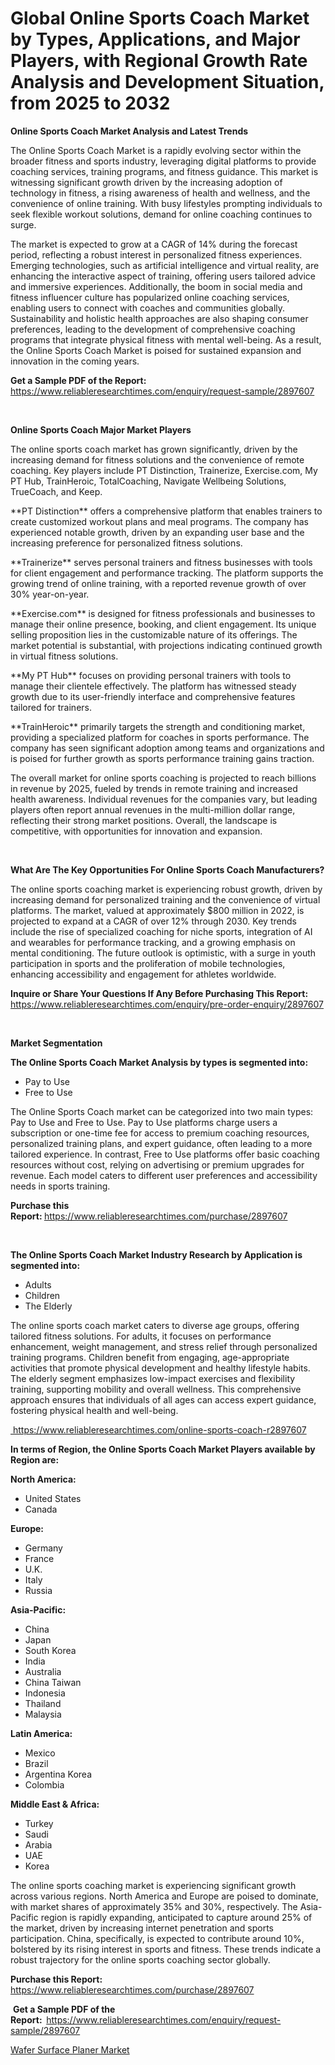 <p><h1>Global Online Sports Coach Market by Types, Applications, and Major Players, with Regional Growth Rate Analysis and Development Situation, from 2025 to 2032</h1></p><p><strong>Online Sports Coach Market Analysis and Latest Trends</strong></p>
<p><p>The Online Sports Coach Market is a rapidly evolving sector within the broader fitness and sports industry, leveraging digital platforms to provide coaching services, training programs, and fitness guidance. This market is witnessing significant growth driven by the increasing adoption of technology in fitness, a rising awareness of health and wellness, and the convenience of online training. With busy lifestyles prompting individuals to seek flexible workout solutions, demand for online coaching continues to surge.</p><p>The market is expected to grow at a CAGR of 14% during the forecast period, reflecting a robust interest in personalized fitness experiences. Emerging technologies, such as artificial intelligence and virtual reality, are enhancing the interactive aspect of training, offering users tailored advice and immersive experiences. Additionally, the boom in social media and fitness influencer culture has popularized online coaching services, enabling users to connect with coaches and communities globally. Sustainability and holistic health approaches are also shaping consumer preferences, leading to the development of comprehensive coaching programs that integrate physical fitness with mental well-being. As a result, the Online Sports Coach Market is poised for sustained expansion and innovation in the coming years.</p></p>
<p><strong>Get a Sample PDF of the Report:&nbsp;</strong> <a href="https://www.reliableresearchtimes.com/enquiry/request-sample/2897607?utm_campaign=2733&utm_medium=2&utm_source=Github&utm_content=ia&utm_term=15032025&utm_id=online-sports-coach">https://www.reliableresearchtimes.com/enquiry/request-sample/2897607</a></p>
<p>&nbsp;</p>
<p><strong>Online Sports Coach Major Market Players</strong></p>
<p><p>The online sports coach market has grown significantly, driven by the increasing demand for fitness solutions and the convenience of remote coaching. Key players include PT Distinction, Trainerize, Exercise.com, My PT Hub, TrainHeroic, TotalCoaching, Navigate Wellbeing Solutions, TrueCoach, and Keep.</p><p>**PT Distinction** offers a comprehensive platform that enables trainers to create customized workout plans and meal programs. The company has experienced notable growth, driven by an expanding user base and the increasing preference for personalized fitness solutions. </p><p>**Trainerize** serves personal trainers and fitness businesses with tools for client engagement and performance tracking. The platform supports the growing trend of online training, with a reported revenue growth of over 30% year-on-year. </p><p>**Exercise.com** is designed for fitness professionals and businesses to manage their online presence, booking, and client engagement. Its unique selling proposition lies in the customizable nature of its offerings. The market potential is substantial, with projections indicating continued growth in virtual fitness solutions.</p><p>**My PT Hub** focuses on providing personal trainers with tools to manage their clientele effectively. The platform has witnessed steady growth due to its user-friendly interface and comprehensive features tailored for trainers.</p><p>**TrainHeroic** primarily targets the strength and conditioning market, providing a specialized platform for coaches in sports performance. The company has seen significant adoption among teams and organizations and is poised for further growth as sports performance training gains traction.</p><p>The overall market for online sports coaching is projected to reach billions in revenue by 2025, fueled by trends in remote training and increased health awareness. Individual revenues for the companies vary, but leading players often report annual revenues in the multi-million dollar range, reflecting their strong market positions. Overall, the landscape is competitive, with opportunities for innovation and expansion.</p></p>
<p>&nbsp;</p>
<p><strong>What Are The Key Opportunities For Online Sports Coach Manufacturers?</strong></p>
<p><p>The online sports coaching market is experiencing robust growth, driven by increasing demand for personalized training and the convenience of virtual platforms. The market, valued at approximately $800 million in 2022, is projected to expand at a CAGR of over 12% through 2030. Key trends include the rise of specialized coaching for niche sports, integration of AI and wearables for performance tracking, and a growing emphasis on mental conditioning. The future outlook is optimistic, with a surge in youth participation in sports and the proliferation of mobile technologies, enhancing accessibility and engagement for athletes worldwide.</p></p>
<p><strong>Inquire or Share Your Questions If Any Before Purchasing This Report:</strong> <a href="https://www.reliableresearchtimes.com/enquiry/pre-order-enquiry/2897607?utm_campaign=2733&utm_medium=2&utm_source=Github&utm_content=ia&utm_term=15032025&utm_id=online-sports-coach">https://www.reliableresearchtimes.com/enquiry/pre-order-enquiry/2897607</a></p>
<p>&nbsp;</p>
<p><strong>Market Segmentation</strong></p>
<p><strong>The Online Sports Coach Market Analysis by types is segmented into:</strong></p>
<p><ul><li>Pay to Use</li><li>Free to Use</li></ul></p>
<p><p>The Online Sports Coach market can be categorized into two main types: Pay to Use and Free to Use. Pay to Use platforms charge users a subscription or one-time fee for access to premium coaching resources, personalized training plans, and expert guidance, often leading to a more tailored experience. In contrast, Free to Use platforms offer basic coaching resources without cost, relying on advertising or premium upgrades for revenue. Each model caters to different user preferences and accessibility needs in sports training.</p></p>
<p><strong>Purchase this Report:&nbsp;</strong><a href="https://www.reliableresearchtimes.com/purchase/2897607?utm_campaign=2733&utm_medium=2&utm_source=Github&utm_content=ia&utm_term=15032025&utm_id=online-sports-coach">https://www.reliableresearchtimes.com/purchase/2897607</a></p>
<p>&nbsp;</p>
<p><strong>The Online Sports Coach Market Industry Research by Application is segmented into:</strong></p>
<p><ul><li>Adults</li><li>Children</li><li>The Elderly</li></ul></p>
<p><p>The online sports coach market caters to diverse age groups, offering tailored fitness solutions. For adults, it focuses on performance enhancement, weight management, and stress relief through personalized training programs. Children benefit from engaging, age-appropriate activities that promote physical development and healthy lifestyle habits. The elderly segment emphasizes low-impact exercises and flexibility training, supporting mobility and overall wellness. This comprehensive approach ensures that individuals of all ages can access expert guidance, fostering physical health and well-being.</p></p>
<p><a href="https://www.reliableresearchtimes.com/online-sports-coach-r2897607?utm_campaign=2733&utm_medium=2&utm_source=Github&utm_content=ia&utm_term=15032025&utm_id=online-sports-coach">&nbsp;https://www.reliableresearchtimes.com/online-sports-coach-r2897607</a></p>
<p><strong>In terms of Region, the Online Sports Coach Market Players available by Region are:</strong></p>
<p>
    <p> <strong> North America: </strong>
        <ul>
            <li>United States</li>
            <li>Canada</li>
        </ul>
        </p> 
    <p> <strong> Europe: </strong>
        <ul>
            <li>Germany</li>
            <li>France</li>
            <li>U.K.</li>
            <li>Italy</li>
            <li>Russia</li>
        </ul>
        </p> 
    <p> <strong> Asia-Pacific: </strong>
        <ul>
            <li>China</li>
            <li>Japan</li>
            <li>South Korea</li>
            <li>India</li>
            <li>Australia</li>
            <li>China Taiwan</li>
            <li>Indonesia</li>
            <li>Thailand</li>
            <li>Malaysia</li>
        </ul>
        </p> 
    <p> <strong> Latin America: </strong>
        <ul>
            <li>Mexico</li>
            <li>Brazil</li>
            <li>Argentina Korea</li>
            <li>Colombia</li>
        </ul>
        </p> 
    <p> <strong> Middle East & Africa: </strong>
        <ul>
            <li>Turkey</li>
            <li>Saudi</li>
            <li>Arabia</li>
            <li>UAE</li>
            <li>Korea</li>
        </ul>
    </p>
    </p>
<p><p>The online sports coaching market is experiencing significant growth across various regions. North America and Europe are poised to dominate, with market shares of approximately 35% and 30%, respectively. The Asia-Pacific region is rapidly expanding, anticipated to capture around 25% of the market, driven by increasing internet penetration and sports participation. China, specifically, is expected to contribute around 10%, bolstered by its rising interest in sports and fitness. These trends indicate a robust trajectory for the online sports coaching sector globally.</p></p>
<p><strong>Purchase this Report: </strong><a href="https://www.reliableresearchtimes.com/purchase/2897607?utm_campaign=2733&utm_medium=2&utm_source=Github&utm_content=ia&utm_term=15032025&utm_id=online-sports-coach">https://www.reliableresearchtimes.com/purchase/2897607</a></p>
<p>&nbsp;<strong>Get a Sample PDF of the Report:&nbsp;&nbsp;</strong><a href="https://www.reliableresearchtimes.com/enquiry/request-sample/2897607?utm_campaign=2733&utm_medium=2&utm_source=Github&utm_content=ia&utm_term=15032025&utm_id=online-sports-coach">https://www.reliableresearchtimes.com/enquiry/request-sample/2897607</a></p>
<p><strong></strong></p>
<p><p><a href="https://github.com/lashaunm5st/Market-Research-Report-List-1/blob/main/wafer-surface-planer-market.md?utm_campaign=2733&utm_medium=2&utm_source=Github&utm_content=ia&utm_term=15032025&utm_id=online-sports-coach">Wafer Surface Planer Market</a></p></p>